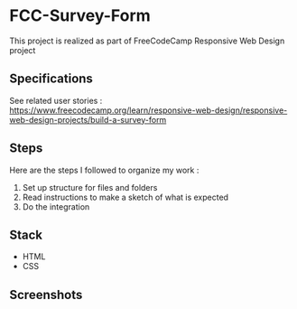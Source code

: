 # FCC-Survey-Form
This project is realized as part of FreeCodeCamp Responsive Web Design project  
## Specifications
See related user stories :  
https://www.freecodecamp.org/learn/responsive-web-design/responsive-web-design-projects/build-a-survey-form 
## Steps
Here are the steps I followed to organize my work :  
1. Set up structure for files and folders
2. Read instructions to make a sketch of what is expected
3. Do the integration  
## Stack
* HTML
* CSS
## Screenshots

